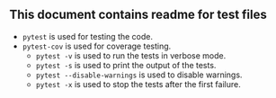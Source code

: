 ## This document contains readme for test files

- `pytest` is used for testing the code.
- `pytest-cov` is used for coverage testing.
    - `pytest -v` is used to run the tests in verbose mode.
    - `pytest -s` is used to print the output of the tests.
    - `pytest --disable-warnings` is used to disable warnings.
    - `pytest -x` is used to stop the tests after the first failure.